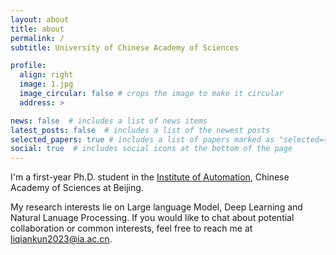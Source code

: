 ```yaml
---
layout: about
title: about
permalink: /
subtitle: University of Chinese Academy of Sciences

profile:
  align: right
  image: 1.jpg
  image_circular: false # crops the image to make it circular
  address: >

news: false  # includes a list of news items
latest_posts: false  # includes a list of the newest posts
selected_papers: true # includes a list of papers marked as "selected={true}"
social: true  # includes social icons at the bottom of the page
---
```


I'm a first-year Ph.D. student in the [Institute of Automation](http://ia.cas.cn/), Chinese Academy of Sciences at Beijing. 

My research interests lie on Large language Model, Deep Learning and Natural Lanuage Processing. If you would like to chat about potential collaboration or common interests, feel free to reach me at liqiankun2023@ia.ac.cn.



